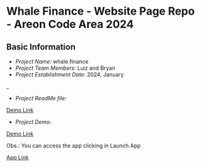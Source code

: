 # Whale Finance - Website Page Repo - Areon Code Area 2024

## Basic Information
- *Project Name:* whale.finance
- *Project Team Members:* Luiz and Bryan
- *Project Establishment Date:* 2024, January

_

- *Project ReadMe file:*

[Demo Link](https://github.com/Whale-Finance-Blockchain/whale-finance-frontend/tree/main)

- *Project Demo:*

[Demo Link](https://whale-finance.netlify.app/)

Obs.: You can access the app clicking in Launch App

[App Link](https://whale-finance-frontend.vercel.app/)
